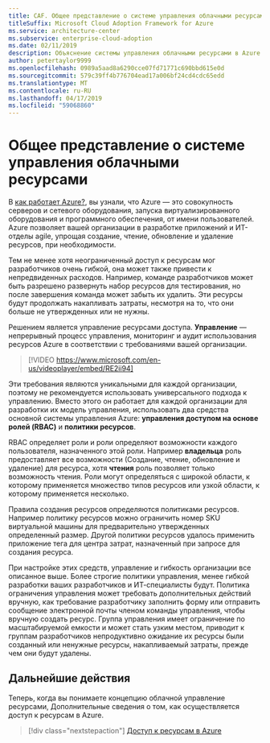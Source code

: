 ```yaml
---
title: CAF. Общее представление о системе управления облачными ресурсами
titleSuffix: Microsoft Cloud Adoption Framework for Azure
ms.service: architecture-center
ms.subservice: enterprise-cloud-adoption
ms.date: 02/11/2019
description: Объяснение системы управления облачными ресурсами в Azure
author: petertaylor9999
ms.openlocfilehash: 0989a5aad8a6290cce07fd71771c690bbd615e0d
ms.sourcegitcommit: 579c39ff4b776704ead17a006bf24cd4cdc65edd
ms.translationtype: MT
ms.contentlocale: ru-RU
ms.lasthandoff: 04/17/2019
ms.locfileid: "59068860"
---
```

<!-- markdownlint-disable MD026 -->

# <a name="what-is-cloud-resource-governance"></a>Общее представление о системе управления облачными ресурсами

В [как работает Azure?](what-is-azure.md), вы узнали, что Azure — это совокупность серверов и сетевого оборудования, запуска виртуализированного оборудования и программного обеспечения, от имени пользователей. Azure позволяет вашей организации в разработке приложений и ИТ-отделы agile, упрощая создание, чтение, обновление и удаление ресурсов, при необходимости.

Тем не менее хотя неограниченный доступ к ресурсам мог разработчиков очень гибкой, она может также привести к непредвиденных расходов. Например, команде разработчиков может быть разрешено развернуть набор ресурсов для тестирования, но после завершения команда может забыть их удалить. Эти ресурсы будут продолжать накапливать затраты, несмотря на то, что они больше не утвержденных или не нужны.

Решением является управление ресурсами доступа. **Управление** — непрерывный процесс управления, мониторинг и аудит использования ресурсов Azure в соответствии с требованиями вашей организации.

<!-- markdownlint-disable MD034 -->

> [!VIDEO https://www.microsoft.com/en-us/videoplayer/embed/RE2ii94]

<!-- markdownlint-enable MD034 -->

Эти требования являются уникальными для каждой организации, поэтому не рекомендуется использовать универсального подхода к управлению. Вместо этого он работает для каждой организации для разработки их модель управления, использовать два средства основной системы управления Azure: **управления доступом на основе ролей (RBAC)** и **политики ресурсов**.

RBAC определяет роли и роли определяют возможности каждого пользователя, назначенного этой роли. Например **владельца** роль предоставляет все возможности (Создание, чтение, обновление и удаление) для ресурса, хотя **чтения** роль позволяет только возможность чтения. Роли могут определяться с широкой области, к которому применяется множество типов ресурсов или узкой области, к которому применяется несколько.

Правила создания ресурсов определяются политиками ресурсов. Например политику ресурсов можно ограничить номер SKU виртуальной машины для предварительно утвержденных определенный размер. Другой политики ресурсов удалось применить приложение тега для центра затрат, назначенный при запросе для создания ресурса.

При настройке этих средств, управление и гибкость организации все описанное выше. Более строгие политики управления, менее гибкой разработки ваших разработчиков и ИТ-специалисты будут. Политика ограничения управления может требовать дополнительных действий вручную, как требование разработчику заполнить форму или отправить сообщение электронной почты членом команды управления, чтобы вручную создать ресурс. Группа управления имеет ограничение по масштабируемой емкости и может стать узким местом, приводит к группам разработчиков непродуктивно ожидание их ресурсы были созданный или ненужные ресурсы, накапливаемый затраты, прежде чем они будут удалены.

## <a name="next-steps"></a>Дальнейшие действия

Теперь, когда вы понимаете концепцию облачной управление ресурсами, Дополнительные сведения о том, как осуществляется доступ к ресурсам в Azure.

> [!div class="nextstepaction"]
> [Доступ к ресурсам в Azure](azure-resource-access.md)
